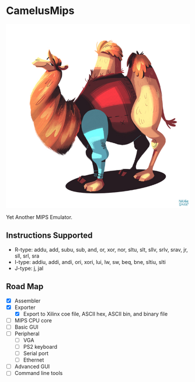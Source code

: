 # CamelusMips

![Camel](doc/camel.jpg)

Yet Another MIPS Emulator.

## Instructions Supported

- R-type: addu, add, subu, sub, and, or, xor, nor, sltu, slt, sllv, srlv, srav, jr, sll, srl, sra
- I-type: addiu, addi, andi, ori, xori, lui, lw, sw, beq, bne, sltiu, slti
- J-type: j, jal

## Road Map

- [x] Assembler
- [x] Exporter
    - [x] Export to Xilinx coe file, ASCII hex, ASCII bin, and binary file
- [ ] MIPS CPU core
- [ ] Basic GUI
- [ ] Peripheral 
    - [ ] VGA
    - [ ] PS2 keyboard
    - [ ] Serial port
    - [ ] Ethernet
- [ ] Advanced GUI
- [ ] Command line tools
